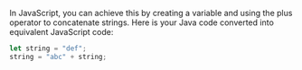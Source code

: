 In JavaScript, you can achieve this by creating a variable and using the plus operator to concatenate strings. Here is your Java code converted into equivalent JavaScript code:

```javascript
let string = "def";
string = "abc" + string;
```
